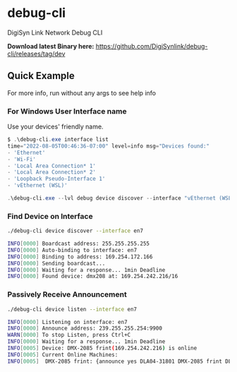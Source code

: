 # debug-cli

DigiSyn Link Network Debug CLI

**Download latest Binary here:** https://github.com/DigiSynlink/debug-cli/releases/tag/dev

## Quick Example

For more info, run without any args to see help info

### For Windows User Interface name

Use your devices' friendly name. 

```powershell
$ .\debug-cli.exe interface list
time="2022-08-05T00:46:36-07:00" level=info msg="Devices found:"
- 'Ethernet'
- 'Wi-Fi'
- 'Local Area Connection* 1'
- 'Local Area Connection* 2'
- 'Loopback Pseudo-Interface 1'
- 'vEthernet (WSL)'
```

```powershell
.\debug-cli.exe --lvl debug device discover --interface "vEthernet (WSL)"
```

### Find Device on Interface

```bash
./debug-cli device discover --interface en7
```

```bash
INFO[0000] Boardcast address: 255.255.255.255
INFO[0000] Auto-binding to interface: en7
INFO[0000] Binding to address: 169.254.172.166
INFO[0000] Sending boardcast...
INFO[0000] Waiting for a response... 1min Deadline
INFO[0000] Found device: dmx208 at: 169.254.242.216/16
```

### Passively Receive Announcement

```bash
./debug-cli device listen --interface en7
```

```bash
INFO[0000] Listening on interface: en7
INFO[0000] Announce address: 239.255.255.254:9900
WARN[0000] To stop Listen, press Ctrl+C
INFO[0000] Waiting for a response... 1min Deadline
INFO[0005] Device: DMX-2085 frint(169.254.242.216) is online
INFO[0005] Current Online Machines:
INFO[0005] 	DMX-2085 frint: {announce yes DLA04-31801 DMX-2085 frint DLA04 both 4 IN1,IN2,IN3,IN4 Out1,Out2,Out3,Out4 169.254.242.216  254666093}
```